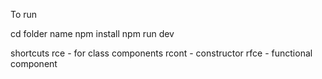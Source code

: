 To run

  cd folder name
  npm install
  npm run dev



  shortcuts 
  rce - for class components 
  rcont - constructor 
  rfce - functional component